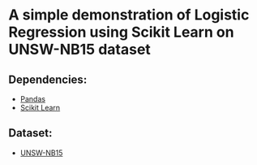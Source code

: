 # A simple demonstration of Logistic Regression using Scikit Learn on UNSW-NB15 dataset

## Dependencies:
- [Pandas](https://pandas.pydata.org)
- [Scikit Learn](https://scikit-learn.org/stable/)

## Dataset:
- [UNSW-NB15](https://research.unsw.edu.au/projects/unsw-nb15-dataset)